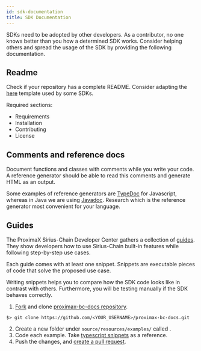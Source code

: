 ```yaml
---
id: sdk-documentation
title: SDK Documentation
---
```

SDKs need to be adopted by other developers. As a contributor, no one knows better than you how a determined SDK works. Consider helping others and spread the usage of the SDK by providing the following documentation.

## Readme

Check if your repository has a complete README. Consider adapting the <a href="/downloads/README_SDK.md" >here</a> template used by some SDKs.

Required sections:

- Requirements
- Installation
- Contributing
- License

## Comments and reference docs

Document functions and classes with comments while you write your code. A reference generator should be able to read this comments and generate HTML as an output.

Some examples of reference generators are [TypeDoc](https://typedoc.org/) for Javascript, whereas in Java we are using [Javadoc](https://www.oracle.com/technetwork/java/javase/javadoc-137458.html). Research which is the reference generator most convenient for your language.

## Guides

The ProximaX Sirius-Chain Developer Center gathers a collection of [guides](../built-in-features/account.md). They show developers how to use Sirius-Chain built-in features while following step-by-step use cases.

Each guide comes with at least one snippet. Snippets are executable pieces of code that solve the proposed use case.

Writing snippets helps you to compare how the SDK code looks like in contrast with others. Furthermore, you will be testing manually if the SDK behaves correctly.

1. [Fork](https://help.github.com/articles/fork-a-repo/#fork-an-example-repository) and clone [proximax-bc-docs repository](https://github.com/proximax-storage/proximax-bc-docs).

```
$> git clone https://github.com/<YOUR_USERNAME>/proximax-bc-docs.git
```

2. Create a new folder under `source/resources/examples/` called .
3. Code each example. Take [typescript snippets](https://github.com/proximax-storage/proximax-bc-docs/tree/master/source/resources/examples/typescript) as a reference.
4. Push the changes, and [create a pull request](https://services.github.com/on-demand/intro-to-github/es/crear-pull-request).

